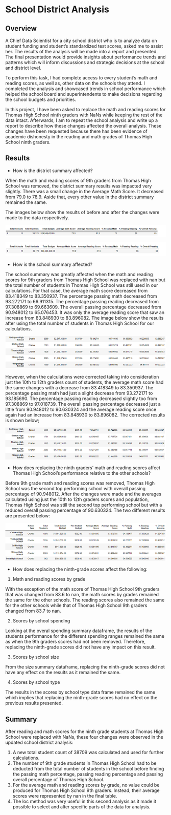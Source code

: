 # School District Analysis

## Overview
A Chief Data Scientist for a city school district who is to analyze data on student funding and student’s standardized test scores, asked me to assist her. The results of the analysis will be made into a report and presented. The final presentation would provide insights about performance trends and patterns which will inform discussions and strategic decisions at the school and district level.

To perform this task, I had complete access to every student’s math and reading scores, as well as, other data on the schools they attend. I completed the analysis and showcased trends in school performance which helped the school board and superintendents to make decisions regarding the school budgets and priorities.

In this project, I have been asked to replace the math and reading scores for Thomas High School ninth graders with NaNs while keeping the rest of the data intact. Afterwards, I am to repeat the school analysis and write up a report to describe how these changes affected the overall analysis. These changes have been requested because there has been evidence of academic dishonesty in the reading and math grades of Thomas High School ninth graders.

## Results
* How is the district summary affected?

When the math and reading scores of 9th graders from Thomas High School was removed, the district summary results was impacted very slightly. There was a small change in the Average Math Score. It decreased from 79.0 to 78.9. Aside that, every other value in the district summary remained the same. 

The images below show the results of before and after the changes were made to the data respectively. 
 
 ![image1](https://github.com/GerlechJen/School_District_Analysis/blob/main/old_district_summary.png)
 
 ![image2](https://github.com/GerlechJen/School_District_Analysis/blob/main/new_district_summary.png)
 
 
* How is the school summary affected?

The school summary was greatly affected when the math and reading scores for 9th graders from Thomas High School was replaced with nan but the total number of students in Thomas High School was still used in our calculations. For that case, the average math score decreased from 83.418349	to 83.350937. The percentage passing math decreased from 93.272171 to 66.911315. The percentage passing reading decreased from 97.308869 to 69.663609. The overall passing percentage decreased from 90.948012 to 65.076453. It was only the average reading score that saw an increase from 83.848930 to 83.896082. The image below show the results after using the total number of students in Thomas High School for our calculations.

![image3](https://github.com/GerlechJen/School_District_Analysis/blob/main/new_school_summary.png)

However, when the calculations were corrected taking into consideration just the 10th to 12th graders count of students, the average math score had the same changes with a decrease from 83.418349	to 83.350937. The percentage passing math had just a slight decrease from 93.272171 to 93.185690. The percentage passing reading decreased slightly too from 97.308869 to 97.018739. The overall passing percentage decreased just a little from 90.948012 to 90.630324 and the average reading score once again had an increase from 83.848930 to 83.896082. The corrected results is shown below; 

![image4](https://github.com/GerlechJen/School_District_Analysis/blob/main/corrected_school_summary.png)

* How does replacing the ninth graders’ math and reading scores affect Thomas High School’s performance relative to the other schools?

Before 9th grade math and reading scores was removed, Thomas High School was the second top performing school with overall passing percentage of 90.948012. After the changes were made and the averages calculated using just the 10th to 12th graders scores and population, Thomas High School was still the second top performing school but with a reduced overall passing percentage of 90.630324. The two different results are presented below:

![image5](https://github.com/GerlechJen/School_District_Analysis/blob/main/old_top_schools.png)
  
* How does replacing the ninth-grade scores affect the following:
1. Math and reading scores by grade

With the exception of the math score of Thomas High School 9th graders that was changed from  83.6 to nan, the math scores by grades remained the same for the other schools. The reading scores also remained the same for the other schools while that of Thomas High School 9th graders changed from  83.7 to nan.
  
2. Scores by school spending

Looking at the overal spending summary dataframe,  the results of the students performance for the different spending ranges remained the same as when the 9th graders scores had not been removed. Therefore, replacing the ninth-grade scores did not have any impact on this result. 

3.	Scores by school size

From the size summary dataframe, replacing the ninth-grade scores did not have any effect on the results as it remained the same. 

4. Scores by school type

The results in the scores by school type data frame remained the same which implies that replacing the ninth-grade scores had no effect on the previous results presented.

## Summary
After reading and math scores for the ninth grade students at Thomas High School were replaced with NaNs, these four changes were observed in the updated school district analysis: 
1. A new total student count of 38709 was calculated and used for further calculations.
2. The number of 9th grade students in Thomas High School had to be deducted from the total number of students in the school before finding the passing math percentage, passing reading percentage and passing overall percentage of Thomas High School. 
3. For the average math and reading scores by grade, no value could be produced for Thomas High School 9th graders. Instead, their average scores were represented by nan in the final table.
4. The loc method was very useful in this second analysis as it made it possible to select and alter specific parts of the data for analysis.

